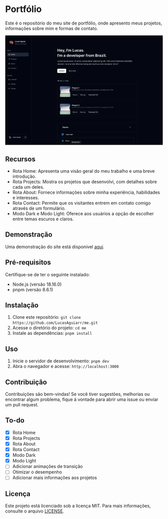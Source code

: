# Portfólio

Este é o repositório do meu site de portfólio, onde apresento meus projetos, informações sobre mim e formas de contato.

![Screenshot](./public/screenshot.png)

## Recursos

- Rota Home: Apresenta uma visão geral do meu trabalho e uma breve introdução.
- Rota Projects: Mostra os projetos que desenvolvi, com detalhes sobre cada um deles.
- Rota About: Fornece informações sobre minha experiência, habilidades e interesses.
- Rota Contact: Permite que os visitantes entrem em contato comigo através de um formulário.
- Modo Dark e Modo Light: Oferece aos usuários a opção de escolher entre temas escuros e claros.

## Demonstração

Uma demonstração do site está disponível [aqui](https://lucas-aguiar.vercel.app).

## Pré-requisitos

Certifique-se de ter o seguinte instalado:

- Node.js (versão 18.16.0)
- pnpm (versão 8.6.1)

## Instalação

1. Clone este repositório: `git clone https://github.com/LucasAguiarr/me.git`
2. Acesse o diretório do projeto: `cd me`
3. Instale as dependências: `pnpm install`

## Uso

1. Inicie o servidor de desenvolvimento: `pnpm dev`
2. Abra o navegador e acesse: `http://localhost:3000`

## Contribuição

Contribuições são bem-vindas! Se você tiver sugestões, melhorias ou encontrar algum problema, fique à vontade para abrir uma issue ou enviar um pull request.

## To-do

- [x] Rota Home
- [x] Rota Projects
- [x] Rota About
- [x] Rota Contact
- [x] Modo Dark
- [x] Modo Light
- [ ] Adicionar animações de transição
- [ ] Otimizar o desempenho
- [ ] Adicionar mais informações aos projetos

## Licença

Este projeto está licenciado sob a licença MIT. Para mais informações, consulte o arquivo [LICENSE](./LICENSE.md).

